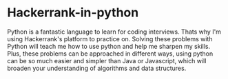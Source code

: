 # Hackerrank-in-python

Python is a fantastic language to learn for coding interviews. Thats why I'm using Hackerrank's platform to practice on. Solving these problems with Python will teach me how to use python and help me sharpen my skills. Plus, these problems can be approached in different ways, using python can be so much easier and simpler than Java or Javascript, which will broaden your understanding of algorithms and data structures.
